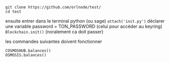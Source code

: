 ``` 
git clone https://github.com/orlnode/test/
cd test
```
ensuite entrer dans le terminal python (ou sage)
```attach('init.py')```
déclarer une variable password = TON_PASSWORD (celui pour accéder au keyring) 
```Blockchain.init()``` (noralement ca doit passer)

les commandes suivantes doivent fonctionner 
```
COSMOSHUB.balances()
OSMOSIS.balances() 
```